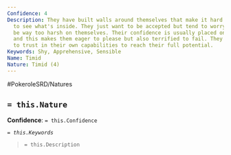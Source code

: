 ```yaml
---
Confidence: 4
Description: They have built walls around themselves that make it hard for others
  to see what's inside. They just want to be accepted but tend to worry too much and
  be way too harsh on themselves. Their confidence is usually placed on a leader figure
  and this makes them eager to please but also terrified to fail. They need to learn
  to trust in their own capabilities to reach their full potential.
Keywords: Shy, Apprehensive, Sensible
Name: Timid
Nature: Timid (4)
---
```


#PokeroleSRD/Natures

## `= this.Nature`

**Confidence**: `= this.Confidence`

*`= this.Keywords`*

> `= this.Description`